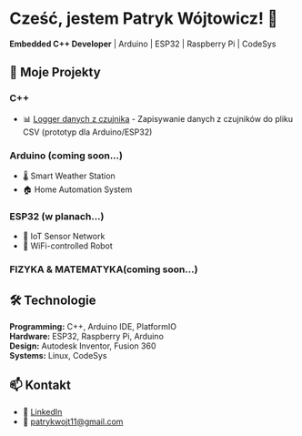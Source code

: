 # Cześć, jestem Patryk Wójtowicz! 👋

**Embedded C++ Developer** | Arduino | ESP32 | Raspberry Pi | CodeSys

## 🔧 Moje Projekty

### C++
- 📊 [Logger danych z czujnika](https://github.com/PatrykxWojtowicz/Logger-danych-z-czujnika-na-PC) - Zapisywanie danych z czujników do pliku CSV (prototyp dla Arduino/ESP32)

### Arduino (coming soon...)
- 🌡️ Smart Weather Station 
- 🏠 Home Automation System

### ESP32 (w planach...)
- 📡 IoT Sensor Network
- 🤖 WiFi-controlled Robot

### FIZYKA & MATEMATYKA(coming soon...)

## 🛠️ Technologie
**Programming:** C++, Arduino IDE, PlatformIO  
**Hardware:** ESP32, Raspberry Pi, Arduino  
**Design:** Autodesk Inventor, Fusion 360  
**Systems:** Linux, CodeSys  

## 📫 Kontakt
- 💼 [LinkedIn](https://www.linkedin.com/in/patryk-w%C3%B3jtowicz-0aa272361/)
- 📧 patrykwojt11@gmail.com
